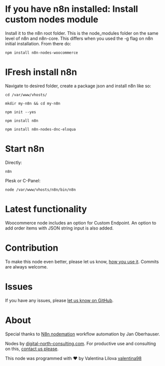# If you have n8n installed: Install custom nodes module

Install it to the n8n root folder. This is the node_modules folder on the same level of n8n and n8n-core. This differs when you used the -g flag on n8n initial installation. From there do:
```
npm install n8n-nodes-woocommerce
```

# IFresh install n8n

Navigate to desired folder, create a package json and install n8n like so:
```
cd /var/www/vhosts/

mkdir my-n8n && cd my-n8n

npm init --yes

npm install n8n

npm install n8n-nodes-dnc-eloqua
```

# Start n8n

Directly:
```
n8n
```
Plesk or C-Panel:
```
node /var/www/vhosts/n8n/bin/n8n
```

# Latest functionality

Woocommerce node includes an option for Custom Endpoint.
An option to add order items with JSON string input is also added.

# Contribution

To make this node even better, please let us know, [how you use it](mailto:info@digital-north-consulting.com). Commits are always welcome. 

# Issues

If you have any issues, please [let us know on GitHub](https://github.com/quansenB/n8n-nodes-dnc-eloqua/issues).

# About
Special thanks to [N8n nodemation](https://n8n.io) workflow automation by Jan Oberhauser.

Nodes by [digital-north-consulting.com](https://digital-north-consulting.com). For productive use and consulting on this, [contact us please](mailto:info@digital-north-consulting.com).

This node was programmed with ❤️ by Valentina Lilova [valentina98](https://github.com/valentina98)